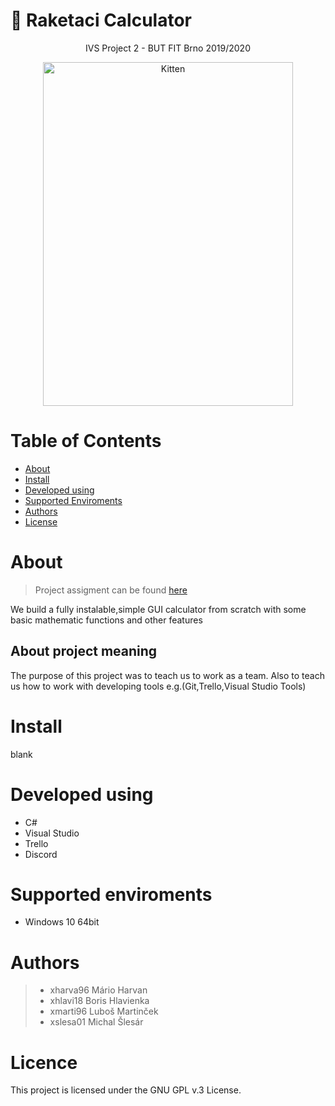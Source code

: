 
# :rocket: Raketaci Calculator 

<div align="center">
IVS Project 2 - BUT FIT Brno 2019/2020
</div>	
	
<div align="center">

<img src="https://github.com/majkoce/Raketaci_calculator_development/blob/master/mockup/kalkulacka.jpg# thumbnail bordered" alt="Kitten"
	title="Calculator" width="400" height="550" />	
</div>

# Table of Contents 


	
- [About](#About)
- [Install](#Install)
- [Developed using](#developed-using)
- [Supported Enviroments](#supported-enviroments)
- [Authors](#Authors)
- [License](#License)
	


# About
> Project assigment can be found [here](http://ivs.fit.vutbr.cz/projekt-2_tymova_spoluprace2019-20.html)

We build a fully instalable,simple GUI calculator from scratch with some basic mathematic functions and other features
## About project meaning
The purpose of this project was to teach us to work as a team. Also to teach us how to work with developing tools e.g.(Git,Trello,Visual Studio Tools) 


# Install
blank




# Developed using
 * C# 
 * Visual Studio
 * Trello
 * Discord
 
 # Supported enviroments
  * Windows 10 64bit

# Authors
 > * xharva96 Mário Harvan
 > * xhlavi18 Boris Hlavienka
 > * xmarti96 Luboš Martinček
 > * xslesa01 Michal Šlesár 
 
# Licence
This project is licensed under the GNU GPL v.3 License.
